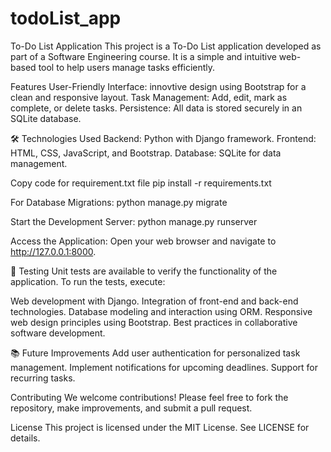 # todoList_app
To-Do List Application
This project is a To-Do List application developed as part of a Software Engineering course. 
It is a simple and intuitive web-based tool to help users manage tasks efficiently.

Features
User-Friendly Interface: innovtive design using Bootstrap for a clean and responsive layout.
Task Management: Add, edit, mark as complete, or delete tasks.
Persistence: All data is stored securely in an SQLite database.

🛠️ Technologies Used
Backend: Python with Django framework.
Frontend: HTML, CSS, JavaScript, and Bootstrap.
Database: SQLite for data management.


Copy code for requirement.txt file
pip install -r requirements.txt

For Database Migrations:
python manage.py migrate

Start the Development Server:
python manage.py runserver

Access the Application:
Open your web browser and navigate to http://127.0.0.1:8000.

🧪 Testing
Unit tests are available to verify the functionality of the application. To run the tests, execute:


Web development with Django.
Integration of front-end and back-end technologies.
Database modeling and interaction using ORM.
Responsive web design principles using Bootstrap.
Best practices in collaborative software development.

📚 Future Improvements
Add user authentication for personalized task management.
Implement notifications for upcoming deadlines.
Support for recurring tasks.

Contributing
We welcome contributions! Please feel free to fork the repository, make improvements, and submit a pull request.

License
This project is licensed under the MIT License. See LICENSE for details.